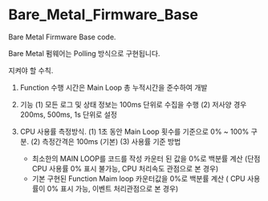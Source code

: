 
# Bare_Metal_Firmware_Base
Bare Metal Firmware Base code.

Bare Metal 펌웨어는 Polling 방식으로 구현됩니다.

지켜야 할 수칙.
1. Function 수행 시간은 Main Loop 총 누적시간을 준수하여 개발


2. 기능
   (1) 모든 로그 및 상태 정보는 100ms 단위로 수집을 수행
   (2) 저사양 경우 200ms, 500ms, 1s 단위로 설정
   
3. CPU 사용률 측정방식.
   (1) 1초 동안 Main Loop 횟수를 기준으로 0% ~ 100% 구분.
   (2) 측정간격은 100ms (기본)
   (3) 사용률 기준 방법
      - 최소한의 MAIN LOOP를 코드를 작성 카운터 된 값을 0%로 백분률 계산
        (단점 CPU 사용률 0% 표시 불가능, CPU 처리속도 관점으로 본 경우)
      - 기본 구현된 Function Maim loop 카운터값을 0%로 백분률 계산
        ( CPU 사용률이 0% 표시 가능, 이벤트 처리관점으로 본 경우)
